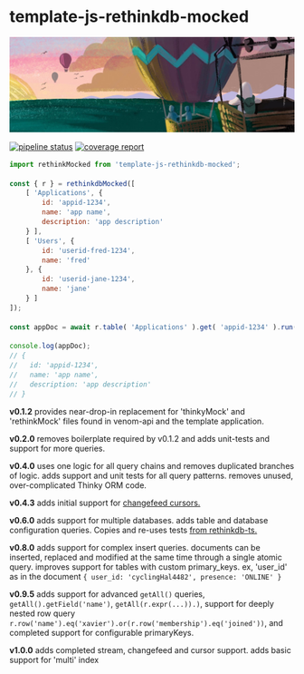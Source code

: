 # template-js-rethinkdb-mocked

![rethinkdb](rethinkdb-1500x500.jpg)

[![pipeline status](https://code.venom360.com/platform/template-js-rethinkdb-mocked/badges/master/pipeline.svg)](https://code.venom360.com/platform/template-js-rethinkdb-mocked/commits/master)
[![coverage report](https://code.venom360.com/platform/template-js-rethinkdb-mocked/badges/master/coverage.svg)](https://code.venom360.com/platform/template-js-rethinkdb-mocked/commits/master)

```javascript
import rethinkMocked from 'template-js-rethinkdb-mocked';

const { r } = rethinkdbMocked([
    [ 'Applications', {
        id: 'appid-1234',
        name: 'app name',
        description: 'app description'
    } ],
    [ 'Users', {
        id: 'userid-fred-1234',
        name: 'fred'
    }, {
        id: 'userid-jane-1234',
        name: 'jane'
    } ]
]);

const appDoc = await r.table( 'Applications' ).get( 'appid-1234' ).run();

console.log(appDoc);
// {
//   id: 'appid-1234',
//   name: 'app name',
//   description: 'app description'
// }
```

**v0.1.2** provides near-drop-in replacement for 'thinkyMock' and 'rethinkMock' files found in venom-api and the template application.

**v0.2.0** removes boilerplate required by v0.1.2 and adds unit-tests and support for more queries.

**v0.4.0** uses one logic for all query chains and removes duplicated branches of logic. adds support and unit tests for all query patterns. removes unused, over-complicated Thinky ORM code.

**v0.4.3** adds initial support for [changefeed cursors.][1]

**v0.6.0** adds support for multiple databases. adds table and database configuration queries. Copies and re-uses tests [from rethinkdb-ts.][2]

**v0.8.0** adds support for complex insert queries. documents can be inserted, replaced and modified at the same time through a single atomic query. improves support for tables with custom primary_keys. ex, 'user_id' as in the document `{ user_id: 'cyclingHal4482', presence: 'ONLINE' }`
 
**v0.9.5** adds support for advanced `getAll()` queries, `getAll().getField('name')`, `getAll(r.expr(...)).)`, support for deeply nested row query `r.row('name').eq('xavier').or(r.row('membership').eq('joined'))`, and completed support for configurable primaryKeys.

**v1.0.0** adds completed stream, changefeed and cursor support. adds basic support for 'multi' index


[0]: ./spec/template-js-rethinkdb-mocked-thinky.spec.js
[1]: https://rethinkdb.com/docs/changefeeds/javascript/
[2]: https://github.com/rethinkdb/rethinkdb-ts/blob/main/test/manipulating-tables.ts
